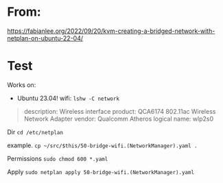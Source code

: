 # From:
https://fabianlee.org/2022/09/20/kvm-creating-a-bridged-network-with-netplan-on-ubuntu-22-04/

# Test
Works on:
- Ubuntu 23.04!
wifi: `lshw -C network`
>description: Wireless interface
>product: QCA6174 802.11ac Wireless Network Adapter
>vendor: Qualcomm Atheros
>logical name: wlp2s0


Dir
`cd /etc/netplan`

example.
`cp ~/src/$this/50-bridge-wifi.(NetworkManager).yaml .`

Permissions
`sudo chmod 600 *.yaml`

Apply
`sudo netplan apply 50-bridge-wifi.(NetworkManager).yaml`
